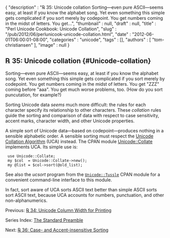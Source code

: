 {
   "description" : "℞ 35: Unicode collation Sorting&mdash;even pure ASCII&mdash;seems easy, at least if you know the alphabet song. Yet even something this simple gets complicated if you sort merely by codepoint. You get numbers coming in the midst of letters. You get...",
   "thumbnail" : null,
   "draft" : null,
   "title" : "Perl Unicode Cookbook: Unicode Collation",
   "slug" : "/pub/2012/06/perlunicook-unicode-collation.html",
   "date" : "2012-06-01T06:00:01-08:00",
   "categories" : "unicode",
   "tags" : [],
   "authors" : [
      "tom-christiansen"
   ],
   "image" : null
}





℞ 35: Unicode collation {#Unicode-collation}
-----------------------

Sorting—even pure ASCII—seems easy, at least if you know the alphabet
song. Yet even something this simple gets complicated if you sort merely
by codepoint. You get numbers coming in the midst of letters. You get
"ZZZ" coming before "aaa". You get much worse problems, too. (How do you
sort puncutation, for example?)

Sorting Unicode data *seems* much more difficult: the rules for each
character specify its relationship to other characters. These
*collation* rules guide the sorting and comparison of data with respect
to case sensitivity, accent marks, character width, and other Unicode
properties.

A simple sort of Unicode data—based on codepoint—produces nothing in a
sensible alphabetic order. A sensible sorting must respect the [Unicode
Collation Algorithm](http://www.unicode.org/reports/tr10/) (UCA)
instead. The CPAN module
[Unicode::Collate](http://search.cpan.org/perldoc?Unicode::Collate)
implements UCA. Its simple use is:

     use Unicode::Collate;
     my $col  = Unicode::Collate->new();
     my @list = $col->sort(@old_list);

See also the *ucsort* program from the
[`Unicode::Tussle`](http://search.cpan.org/perldoc?Unicode::Tussle) CPAN
module for a convenient command-line interface to this module.

In fact, sort aware of UCA sorts ASCII text better than simple ASCII
sorts sort ASCII text, because UCA accounts for numbers, punctuation,
and other non-alphanumerics.

Previous: [℞ 34: Unicode Column Width for
Printing](/media/_pub_2012_06_perlunicook-unicode-collation/perlunicook-unicode-column-width-for-printing.html)

Series Index: [The Standard
Preamble](/media/_pub_2012_06_perlunicook-unicode-collation/perlunicook-standard-preamble.html)

Next: [℞ 36: Case- and Accent-insensitive
Sorting](/media/_pub_2012_06_perlunicook-unicode-collation/perlunicook-case--and-accent-insensitive-sorting.html)


